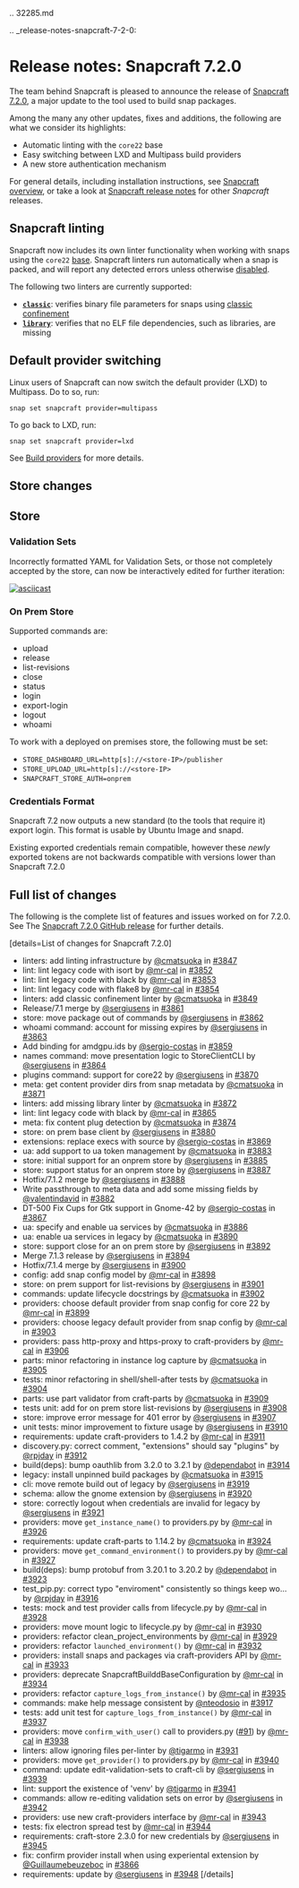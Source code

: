 .. 32285.md

.. _release-notes-snapcraft-7-2-0:

# Release notes: Snapcraft 7.2.0

The team behind Snapcraft is pleased to announce the release of [Snapcraft 7.2.0](https://github.com/snapcore/snapcraft/releases/tag/7.2.0), a major update to the tool used to build snap packages.

Among the many any other updates, fixes and additions, the following are what we consider its highlights:

* Automatic linting with the `core22` base
* Easy switching between LXD and Multipass build providers
* A new store authentication mechanism

For general details, including installation instructions, see [Snapcraft overview](https://snapcraft.io/docs/snapcraft-overview), or take a look at [Snapcraft release notes](https://snapcraft.io/docs/snapcraft-release-notes) for other *Snapcraft* releases.

## Snapcraft linting

Snapcraft now includes its own linter functionality when working with snaps using the `core22` [base](https://forum.snapcraft.io/t/base-snaps/11198). Snapcraft linters run automatically when a snap is packed, and will report any detected errors unless otherwise [disabled](/t/snapcraft-linters/32211#heading--disabled).

The following two linters are currently supported:

* **[`classic`](/t/classic-linter/32228)**: verifies binary file parameters for snaps using [classic confinement](https://forum.snapcraft.io/t/snap-confinement/6233)
* **[`library`](/t/library-linter/32229)**: verifies that no ELF file dependencies, such as libraries, are missing

## Default provider switching

Linux users of Snapcraft can now switch the default provider (LXD) to Multipass. Do to so, run:

```
snap set snapcraft provider=multipass
```

To go back to LXD, run:

```
snap set snapcraft provider=lxd
```

See [Build providers](/t/build-providers/4157) for more details.

## Store changes

## Store

### Validation Sets

Incorrectly formatted YAML for Validation Sets, or those not completely accepted by the store, can now be interactively edited for further iteration:

[![asciicast](https://camo.githubusercontent.com/8512e6406ff4e2f4664d906da472af0456df1cd6d0928fe6afe229166c10e314/68747470733a2f2f61736369696e656d612e6f72672f612f32435572644f78645648634934417857515a4634334d5248512e737667)](https://asciinema.org/a/2CUrdOxdVHcI4AxWQZF43MRHQ)

### On Prem Store

Supported commands are:

* upload
* release
* list-revisions
* close
* status
* login
* export-login
* logout
* whoami

To work with a deployed on premises store, the following must be set:

* `STORE_DASHBOARD_URL=http[s]://<store-IP>/publisher`
* `STORE_UPLOAD_URL=http[s]://<store-IP>`
* `SNAPCRAFT_STORE_AUTH=onprem`

### Credentials Format

Snapcraft 7.2 now outputs a new standard (to the tools that require it) export login. This format is usable by Ubuntu Image and snapd.

Existing exported credentials remain compatible, however these *newly* exported tokens are not backwards compatible with versions lower than Snapcraft 7.2.0

## Full list of changes

The following is the complete list of features and issues worked on for 7.2.0. See The [Snapcraft 7.2.0 GitHub release](https://github.com/snapcore/snapcraft/releases/tag/7.2.0) for further details.

[details=List of changes for Snapcraft 7.2.0]
-   linters: add linting infrastructure by [@cmatsuoka](https://github.com/cmatsuoka) in [#3847](https://github.com/snapcore/snapcraft/pull/3847)
-   lint: lint legacy code with isort by [@mr-cal](https://github.com/mr-cal) in [#3852](https://github.com/snapcore/snapcraft/pull/3852)
-   lint: lint legacy code with black by [@mr-cal](https://github.com/mr-cal) in [#3853](https://github.com/snapcore/snapcraft/pull/3853)
-   lint: lint legacy code with flake8 by [@mr-cal](https://github.com/mr-cal) in [#3854](https://github.com/snapcore/snapcraft/pull/3854)
-   linters: add classic confinement linter by [@cmatsuoka](https://github.com/cmatsuoka) in [#3849](https://github.com/snapcore/snapcraft/pull/3849)
-   Release/7.1 merge by [@sergiusens](https://github.com/sergiusens) in [#3861](https://github.com/snapcore/snapcraft/pull/3861)
-   store: move package out of commands by [@sergiusens](https://github.com/sergiusens) in [#3862](https://github.com/snapcore/snapcraft/pull/3862)
-   whoami command: account for missing expires by [@sergiusens](https://github.com/sergiusens) in [#3863](https://github.com/snapcore/snapcraft/pull/3863)
-   Add binding for amdgpu.ids by [@sergio-costas](https://github.com/sergio-costas) in [#3859](https://github.com/snapcore/snapcraft/pull/3859)
-   names command: move presentation logic to StoreClientCLI by [@sergiusens](https://github.com/sergiusens) in [#3864](https://github.com/snapcore/snapcraft/pull/3864)
-   plugins command: support for core22 by [@sergiusens](https://github.com/sergiusens) in [#3870](https://github.com/snapcore/snapcraft/pull/3870)
-   meta: get content provider dirs from snap metadata by [@cmatsuoka](https://github.com/cmatsuoka) in [#3871](https://github.com/snapcore/snapcraft/pull/3871)
-   linters: add missing library linter by [@cmatsuoka](https://github.com/cmatsuoka) in [#3872](https://github.com/snapcore/snapcraft/pull/3872)
-   lint: lint legacy code with black by [@mr-cal](https://github.com/mr-cal) in [#3865](https://github.com/snapcore/snapcraft/pull/3865)
-   meta: fix content plug detection by [@cmatsuoka](https://github.com/cmatsuoka) in [#3874](https://github.com/snapcore/snapcraft/pull/3874)
-   store: on prem base client by [@sergiusens](https://github.com/sergiusens) in [#3880](https://github.com/snapcore/snapcraft/pull/3880)
-   extensions: replace execs with source by [@sergio-costas](https://github.com/sergio-costas) in [#3869](https://github.com/snapcore/snapcraft/pull/3869)
-   ua: add support to ua token management by [@cmatsuoka](https://github.com/cmatsuoka) in [#3883](https://github.com/snapcore/snapcraft/pull/3883)
-   store: initial support for an onprem store by [@sergiusens](https://github.com/sergiusens) in [#3885](https://github.com/snapcore/snapcraft/pull/3885)
-   store: support status for an onprem store by [@sergiusens](https://github.com/sergiusens) in [#3887](https://github.com/snapcore/snapcraft/pull/3887)
-   Hotfix/7.1.2 merge by [@sergiusens](https://github.com/sergiusens) in [#3888](https://github.com/snapcore/snapcraft/pull/3888)
-   Write passthrough to meta data and add some missing fields by [@valentindavid](https://github.com/valentindavid) in [#3882](https://github.com/snapcore/snapcraft/pull/3882)
-   DT-500 Fix Cups for Gtk support in Gnome-42 by [@sergio-costas](https://github.com/sergio-costas) in [#3867](https://github.com/snapcore/snapcraft/pull/3867)
-   ua: specify and enable ua services by [@cmatsuoka](https://github.com/cmatsuoka) in [#3886](https://github.com/snapcore/snapcraft/pull/3886)
-   ua: enable ua services in legacy by [@cmatsuoka](https://github.com/cmatsuoka) in [#3890](https://github.com/snapcore/snapcraft/pull/3890)
-   store: support close for an on prem store by [@sergiusens](https://github.com/sergiusens) in [#3892](https://github.com/snapcore/snapcraft/pull/3892)
-   Merge 7.1.3 release by [@sergiusens](https://github.com/sergiusens) in [#3894](https://github.com/snapcore/snapcraft/pull/3894)
-   Hotfix/7.1.4 merge by [@sergiusens](https://github.com/sergiusens) in [#3900](https://github.com/snapcore/snapcraft/pull/3900)
-   config: add snap config model by [@mr-cal](https://github.com/mr-cal) in [#3898](https://github.com/snapcore/snapcraft/pull/3898)
-   store: on prem support for list-revisions by [@sergiusens](https://github.com/sergiusens) in [#3901](https://github.com/snapcore/snapcraft/pull/3901)
-   commands: update lifecycle docstrings by [@cmatsuoka](https://github.com/cmatsuoka) in [#3902](https://github.com/snapcore/snapcraft/pull/3902)
-   providers: choose default provider from snap config for core 22 by [@mr-cal](https://github.com/mr-cal) in [#3899](https://github.com/snapcore/snapcraft/pull/3899)
-   providers: choose legacy default provider from snap config by [@mr-cal](https://github.com/mr-cal) in [#3903](https://github.com/snapcore/snapcraft/pull/3903)
-   providers: pass http-proxy and https-proxy to craft-providers by [@mr-cal](https://github.com/mr-cal) in [#3906](https://github.com/snapcore/snapcraft/pull/3906)
-   parts: minor refactoring in instance log capture by [@cmatsuoka](https://github.com/cmatsuoka) in [#3905](https://github.com/snapcore/snapcraft/pull/3905)
-   tests: minor refactoring in shell/shell-after tests by [@cmatsuoka](https://github.com/cmatsuoka) in [#3904](https://github.com/snapcore/snapcraft/pull/3904)
-   parts: use part validator from craft-parts by [@cmatsuoka](https://github.com/cmatsuoka) in [#3909](https://github.com/snapcore/snapcraft/pull/3909)
-   tests unit: add for on prem store list-revisions by [@sergiusens](https://github.com/sergiusens) in [#3908](https://github.com/snapcore/snapcraft/pull/3908)
-   store: improve error message for 401 error by [@sergiusens](https://github.com/sergiusens) in [#3907](https://github.com/snapcore/snapcraft/pull/3907)
-   unit tests: minor improvement to fixture usage by [@sergiusens](https://github.com/sergiusens) in [#3910](https://github.com/snapcore/snapcraft/pull/3910)
-   requirements: update craft-providers to 1.4.2 by [@mr-cal](https://github.com/mr-cal) in [#3911](https://github.com/snapcore/snapcraft/pull/3911)
-   discovery.py: correct comment, "extensions" should say "plugins" by [@rpjday](https://github.com/rpjday) in [#3912](https://github.com/snapcore/snapcraft/pull/3912)
-   build(deps): bump oauthlib from 3.2.0 to 3.2.1 by [@dependabot](https://github.com/dependabot) in [#3914](https://github.com/snapcore/snapcraft/pull/3914)
-   legacy: install unpinned build packages by [@cmatsuoka](https://github.com/cmatsuoka) in [#3915](https://github.com/snapcore/snapcraft/pull/3915)
-   cli: move remote build out of legacy by [@sergiusens](https://github.com/sergiusens) in [#3919](https://github.com/snapcore/snapcraft/pull/3919)
-   schema: allow the gnome extension by [@sergiusens](https://github.com/sergiusens) in [#3920](https://github.com/snapcore/snapcraft/pull/3920)
-   store: correctly logout when credentials are invalid for legacy by [@sergiusens](https://github.com/sergiusens) in [#3921](https://github.com/snapcore/snapcraft/pull/3921)
-   providers: move `get_instance_name()` to providers.py by [@mr-cal](https://github.com/mr-cal) in [#3926](https://github.com/snapcore/snapcraft/pull/3926)
-   requirements: update craft-parts to 1.14.2 by [@cmatsuoka](https://github.com/cmatsuoka) in [#3924](https://github.com/snapcore/snapcraft/pull/3924)
-   providers: move `get_command_environment()` to providers.py by [@mr-cal](https://github.com/mr-cal) in [#3927](https://github.com/snapcore/snapcraft/pull/3927)
-   build(deps): bump protobuf from 3.20.1 to 3.20.2 by [@dependabot](https://github.com/dependabot) in [#3923](https://github.com/snapcore/snapcraft/pull/3923)
-   test_pip.py: correct typo "enviroment" consistently so things keep wo... by [@rpjday](https://github.com/rpjday) in [#3916](https://github.com/snapcore/snapcraft/pull/3916)
-   tests: mock and test provider calls from lifecycle.py by [@mr-cal](https://github.com/mr-cal) in [#3928](https://github.com/snapcore/snapcraft/pull/3928)
-   providers: move mount logic to lifecycle.py by [@mr-cal](https://github.com/mr-cal) in [#3930](https://github.com/snapcore/snapcraft/pull/3930)
-   providers: refactor clean_project_environments by [@mr-cal](https://github.com/mr-cal) in [#3929](https://github.com/snapcore/snapcraft/pull/3929)
-   providers: refactor `launched_environment()` by [@mr-cal](https://github.com/mr-cal) in [#3932](https://github.com/snapcore/snapcraft/pull/3932)
-   providers: install snaps and packages via craft-providers API by [@mr-cal](https://github.com/mr-cal) in [#3933](https://github.com/snapcore/snapcraft/pull/3933)
-   providers: deprecate SnapcraftBuilddBaseConfiguration by [@mr-cal](https://github.com/mr-cal) in [#3934](https://github.com/snapcore/snapcraft/pull/3934)
-   providers: refactor `capture_logs_from_instance()` by [@mr-cal](https://github.com/mr-cal) in [#3935](https://github.com/snapcore/snapcraft/pull/3935)
-   commands: make help message consistent by [@nteodosio](https://github.com/nteodosio) in [#3917](https://github.com/snapcore/snapcraft/pull/3917)
-   tests: add unit test for `capture_logs_from_instance()` by [@mr-cal](https://github.com/mr-cal) in [#3937](https://github.com/snapcore/snapcraft/pull/3937)
-   providers: move `confirm_with_user()` call to providers.py ([#91](https://github.com/snapcore/snapcraft/pull/91)) by [@mr-cal](https://github.com/mr-cal) in [#3938](https://github.com/snapcore/snapcraft/pull/3938)
-   linters: allow ignoring files per-linter by [@tigarmo](https://github.com/tigarmo) in [#3931](https://github.com/snapcore/snapcraft/pull/3931)
-   providers: move `get_provider()` to providers.py by [@mr-cal](https://github.com/mr-cal) in [#3940](https://github.com/snapcore/snapcraft/pull/3940)
-   command: update edit-validation-sets to craft-cli by [@sergiusens](https://github.com/sergiusens) in [#3939](https://github.com/snapcore/snapcraft/pull/3939)
-   lint: support the existence of 'venv' by [@tigarmo](https://github.com/tigarmo) in [#3941](https://github.com/snapcore/snapcraft/pull/3941)
-   commands: allow re-editing validation sets on error by [@sergiusens](https://github.com/sergiusens) in [#3942](https://github.com/snapcore/snapcraft/pull/3942)
-   providers: use new craft-providers interface by [@mr-cal](https://github.com/mr-cal) in [#3943](https://github.com/snapcore/snapcraft/pull/3943)
-   tests: fix electron spread test by [@mr-cal](https://github.com/mr-cal) in [#3944](https://github.com/snapcore/snapcraft/pull/3944)
-   requirements: craft-store 2.3.0 for new credentials by [@sergiusens](https://github.com/sergiusens) in [#3945](https://github.com/snapcore/snapcraft/pull/3945)
-   fix: confirm provider install when using experiental extension by [@Guillaumebeuzeboc](https://github.com/Guillaumebeuzeboc) in [#3866](https://github.com/snapcore/snapcraft/pull/3866)
-   requirements: update by [@sergiusens](https://github.com/sergiusens) in [#3948](https://github.com/snapcore/snapcraft/pull/3948)
[/details]